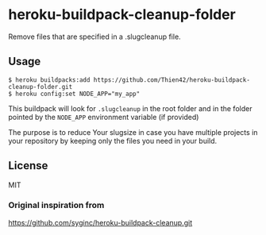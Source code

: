 # heroku-buildpack-cleanup-folder

Remove files that are specified in a .slugcleanup file.

## Usage

    $ heroku buildpacks:add https://github.com/Thien42/heroku-buildpack-cleanup-folder.git
    $ heroku config:set NODE_APP="my_app"


This buildpack will look for `.slugcleanup` in the root folder and in the folder pointed by the `NODE_APP` environment variable (if provided)

The purpose is to reduce Your slugsize in case you have multiple projects in your repository by keeping only the files you need in your build.

## License

MIT

### Original inspiration from
https://github.com/syginc/heroku-buildpack-cleanup.git